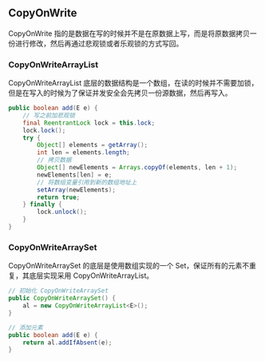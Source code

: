 ## CopyOnWrite

CopyOnWrite 指的是数据在写的时候并不是在原数据上写，而是将原数据拷贝一份进行修改，然后再通过悲观锁或者乐观锁的方式写回。

### CopyOnWriteArrayList

CopyOnWriteArrayList 底层的数据结构是一个数组，在读的时候并不需要加锁，但是在写入的时候为了保证并发安全会先拷贝一份源数据，然后再写入。
```java
public boolean add(E e) {
    // 写之前加悲观锁
    final ReentrantLock lock = this.lock;
    lock.lock();
    try {
        Object[] elements = getArray();
        int len = elements.length;
        // 拷贝数据
        Object[] newElements = Arrays.copyOf(elements, len + 1);
        newElements[len] = e;
        // 将数组变量引用到新的数组地址上
        setArray(newElements);
        return true;
    } finally {
        lock.unlock();
    }
}
```
###  CopyOnWriteArraySet
CopyOnWriteArraySet 的底层是使用数组实现的一个 Set，保证所有的元素不重复，其底层实现采用 CopyOnWriteArrayList。
```java
// 初始化 CopyOnWriteArraySet
public CopyOnWriteArraySet() {
    al = new CopyOnWriteArrayList<E>();
}

// 添加元素
public boolean add(E e) {
    return al.addIfAbsent(e);
}
```
